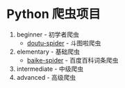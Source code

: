 # Python 爬虫项目

1. beginner - 初学者爬虫
    - [doutu-spider](beginner/doutu-spider) - 斗图啦爬虫
2. elementary - 基础爬虫
    - [baike-spider](elementary/baike-spider) - 百度百科词条爬虫
3. intermediate - 中级爬虫
4. advanced - 高级爬虫
